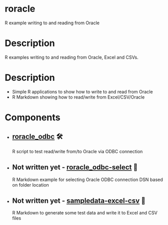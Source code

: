 # roracle
R example writing to and reading from Oracle

# Description

R examples writing to and reading from Oracle, Excel and CSVs.

# Description

- Simple R applications to show how to write to and read from Oracle
- R Markdown showing how to read/write from Excel/CSV/Oracle

# Components
- ## [roracle_odbc](https://github.com/DykemaBill/roracle/blob/main/roracle_odbc.R) :hammer_and_wrench:
    R script to test read/write from/to Oracle via ODBC connection
- ## Not written yet - [roracle_odbc-select](https://github.com/DykemaBill/roracle/blob/main/roracle_odbc-select.R) :notebook:
    R Markdown example for selecting Oracle ODBC connection DSN based on folder location
- ## Not written yet - [sampledata-excel-csv](https://github.com/DykemaBill/roracle/blob/main/sampledata-excel-csv.R) :notebook:
    R Markdown to generate some test data and write it to Excel and CSV files